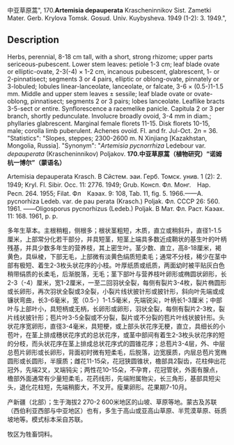 中亚草原蒿",
170.**Artemisia depauperata** Krascheninnikov Sist. Zametki Mater. Gerb. Krylova Tomsk. Gosud. Univ. Kuybysheva. 1949 (1-2): 3. 1949.",

## Description
Herbs, perennial, 8-18 cm tall, with a short, strong rhizome; upper parts sericeous-pubescent. Lower stem leaves: petiole 1-3 cm; leaf blade ovate or elliptic-ovate, 2-3(-4) × 1-2 cm, incanous pubescent, glabrescent, 1- or 2-pinnatisect; segments 3 or 4 pairs, elliptic or oblong-ovate, pinnately or 3-lobuled; lobules linear-lanceolate, lanceolate, or falcate, 3-6 × (0.5-)1-1.5 mm. Middle and upper stem leaves ± sessile; leaf blade ovate or ovate-oblong, pinnatisect; segments 2 or 3 pairs; lobes lanceolate. Leaflike bracts 3-5-sect or entire. Synflorescence a racemelike panicle. Capitula 2 or 3 per branch, shortly pedunculate. Involucre broadly ovoid, 3-4 mm in diam.; phyllaries glabrescent. Marginal female florets 11-15. Disk florets 10-15, male; corolla limb puberulent. Achenes ovoid. Fl. and fr. Jul-Oct. 2*n* = 36.
  "Statistics": "Slopes, steppes; 2300-2600 m. N Xinjiang [Kazakhstan, Mongolia, Russia].
  "Synonym": "*Artemisia pycnorrhiza* Ledebour var. *depauperata* (Krascheninnikov) Poljakov.
**170.中亚草原蒿（植物研究）“诺姆杭一博尔”（蒙语名）**

Artemisia depauperata Krasch. В Сйстем. эаи. Герб. Томск. унив. 1 (2): 2. 1949; Kryl. Fl. Sibir. Occ. 11: 2776. 1949; Grub. Консп. Фл. Монг.　Нар. Респ. 264. 1955; Filat. Фл　Каэах. 9: 108, Tab. 11, fig. 5. 1966.——A. pycnorhiza Ledeb. var. de pau perata (Krasch.) Poljak. Фл. СССР 26: 560. 1961. ——Oligosporus pycnorhizus (Ledeb.) Poljak. В Мат. Фл. Раст. Каэах. 11: 168. 1961, p. p.

多年生草本。主根稍粗，侧根多；根状茎粗短，木质，直立或稍斜升，直径1-1.5厘米，上部常分化若干部分，并具短茎，短茎上端具多数近成鞘状的基生叶的叶柄残基，并具少数多年生的营养枝，其上密生叶。茎少数、直立，高8-18厘米，褐黄色，具纵棱，下部无毛，上部微有淡黄色绢质短柔毛；通常不分枝，稀少在茎中部有极短、着生2-3枚头状花序的小枝。叶厚纸质或纸质，两面幼时被平贴灰白色稍带绢质的长柔毛，后渐脱落，无毛；茎下部叶与营养枝叶卵形或椭圆状卵形，长2-3（-4）厘米，宽1-2厘米，一至二回羽状全裂，每侧有裂片3-4枚，裂片椭圆形或长卵形，再次羽状全裂或3全裂，小裂片线状披针形或披针形，斜向叶先端或成镰状弯曲，长3-6毫米，宽（0.5-）1-1.5毫米，先端锐尖，叶柄长1-3厘米；中部叶与上部叶小，具短柄或无柄，长卵形或卵形，羽状全裂，每侧有裂片2-3枚，裂片线状披针形；苞片叶3-5全裂或不分裂，裂片或不分裂的苞片叶线状披针形。头状花序宽卵形，直径3-4毫米，具短梗，或上部头状花序无梗，直立，具细长的小苞叶，在茎上排成穗状花序式的总状花序，或茎中部间有着生2-3枚头状花序的短的分枝，而头状花序在茎上排成总状花序式的圆锥花序；总苞片3-4层，外、中层总苞片卵形或长卵形，背面初时微有短柔毛，后脱落，边宽膜质，内层总苞片宽椭圆形或长圆形，半膜质；雌花11-15朵，花冠狭圆锥状，檐部具2裂齿，花柱伸出花冠外，先端2叉，叉端钝尖；两性花10-15朵，不孕育，花冠管状，外面有腺点，檐部外面通常有少量短柔毛，花药线形，先端附属物尖，长三角形，基部具短尖头，退化花柱短，先端稍膨大，不叉开。瘦果卵形。花果期7-10月。

产新疆（北部）；生于海拔2 270-2 600米地区的山坡、草原等地。蒙古及苏联（西伯利亚西部与中亚地区）也有，多生于高山或亚高山草原、半荒漠草原、砾质坡地等。模式标本采自苏联。

牧区为牲畜饲料。
